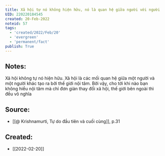 ```yaml
---
title: Xã hội tự nó không hiện hữu, nó là quan hệ giữa người với người
UID: 220220184545
created: 20-Feb-2022
noteid: 57
tags:
  - 'created/2022/Feb/20'
  - 'evergreen'
  - 'permanent/fact'
publish: True
---
```

## Notes:
Xã hội không tự nó hiện hữu. Xã hội là các mối quan hệ giữa một người và một người khác tạo ra bởi thế giới nội tâm. Bởi vậy, cho tới khi nào bạn không hiểu nội tâm mà chỉ đơn giản thay đổi xã hội, thế giới bên ngoài thì đều vô nghĩa

## Source:
- [[@ Krishnamurti, Tự do đầu tiên và cuối cùng]], p.31




## Created:
- [[2022-02-20]]
